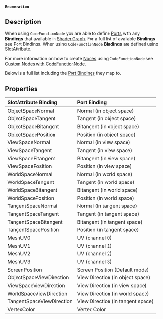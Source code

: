 #### `Enumeration`

## Description

When using `CodeFunctionNode` you are able to define [Ports](https://github.com/Unity-Technologies/ShaderGraph/wiki/Port) with any **Bindings** that available in [Shader Graph](https://github.com/Unity-Technologies/ShaderGraph/wiki/Shader-Graph). For a full list of available **Bindings** see [Port Bindings](https://github.com/Unity-Technologies/ShaderGraph/wiki/Port-Bindings). When using `CodeFunctionNode` **Bindings** are defined using [SlotAttribute](https://github.com/Unity-Technologies/ShaderGraph/wiki/SlotAttribute).

For more information on how to create [Nodes](https://github.com/Unity-Technologies/ShaderGraph/wiki/Node) using `CodeFunctionNode` see [Custom Nodes with CodeFunctionNode](https://github.com/Unity-Technologies/ShaderGraph/wiki/Custom-Nodes-With-CodeFunctionNode).

Below is a full list including the [Port Bindings](https://github.com/Unity-Technologies/ShaderGraph/wiki/Port-Bindings) they map to.

## Properties

| SlotAttribute Binding | Port Binding |
|:-------------|:------|
| ObjectSpaceNormal | Normal (in object space) |
| ObjectSpaceTangent | Tangent (in object space) |
| ObjectSpaceBitangent | Bitangent (in object space) |
| ObjectSpacePosition | Position (in object space) |
| ViewSpaceNormal | Normal (in view space) |
| ViewSpaceTangent | Tangent (in view space) |
| ViewSpaceBitangent | Bitangent (in view space) |
| ViewSpacePosition | Position (in view space) |
| WorldSpaceNormal | Normal (in world space) |
| WorldSpaceTangent | Tangent (in world space) |
| WorldSpaceBitangent | Bitangent (in world space) |
| WorldSpacePosition | Position (in world space) |
| TangentSpaceNormal | Normal (in tangent space) |
| TangentSpaceTangent | Tangent (in tangent space) |
| TangentSpaceBitangent | Bitangent (in tangent space) |
| TangentSpacePosition | Position (in tangent space) |
| MeshUV0 | UV (channel 0) |
| MeshUV1 | UV (channel 1) |
| MeshUV2 | UV (channel 2) |
| MeshUV3 | UV (channel 3) |
| ScreenPosition | Screen Position (Default mode) |
| ObjectSpaceViewDirection | View Direction (in object space) |
| ViewSpaceViewDirection | View Direction (in view space) |
| WorldSpaceViewDirection | View Direction (in world space) |
| TangentSpaceViewDirection | View Direction (in tangent space) |
| VertexColor | Vertex Color |